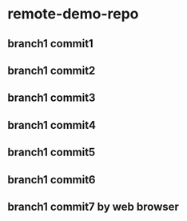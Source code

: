 # remote-demo-repo
## branch1 commit1
## branch1 commit2
## branch1 commit3
## branch1 commit4
## branch1 commit5
## branch1 commit6
## branch1 commit7 by web browser
